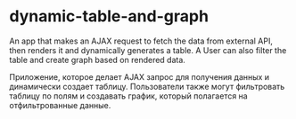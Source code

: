 # dynamic-table-and-graph

An app that makes an AJAX request to fetch the data from external API, then renders it and dynamically generates a table. A User can also filter the table and create graph based on rendered data.

Приложение, которое делает AJAX запрос для получения данных и динамически создает таблицу. Пользователи также могут фильтровать таблицу по полям и создавать график, который полагается на отфильтрованные данные.
